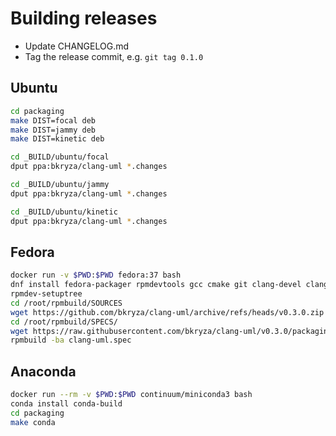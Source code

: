# Building releases

* Update CHANGELOG.md
* Tag the release commit, e.g. ```git tag 0.1.0```

## Ubuntu

```bash
cd packaging
make DIST=focal deb
make DIST=jammy deb
make DIST=kinetic deb

cd _BUILD/ubuntu/focal
dput ppa:bkryza/clang-uml *.changes

cd _BUILD/ubuntu/jammy
dput ppa:bkryza/clang-uml *.changes

cd _BUILD/ubuntu/kinetic
dput ppa:bkryza/clang-uml *.changes

```

## Fedora

```bash
docker run -v $PWD:$PWD fedora:37 bash
dnf install fedora-packager rpmdevtools gcc cmake git clang-devel clang-tools-extra ccache yaml-cpp llvm-devel wget yaml-cpp-devel
rpmdev-setuptree
cd /root/rpmbuild/SOURCES
wget https://github.com/bkryza/clang-uml/archive/refs/heads/v0.3.0.zip
cd /root/rpmbuild/SPECS/
wget https://raw.githubusercontent.com/bkryza/clang-uml/v0.3.0/packaging/fedora/clang-uml.spec
rpmbuild -ba clang-uml.spec
```

## Anaconda

```bash
docker run --rm -v $PWD:$PWD continuum/miniconda3 bash
conda install conda-build
cd packaging
make conda
```
